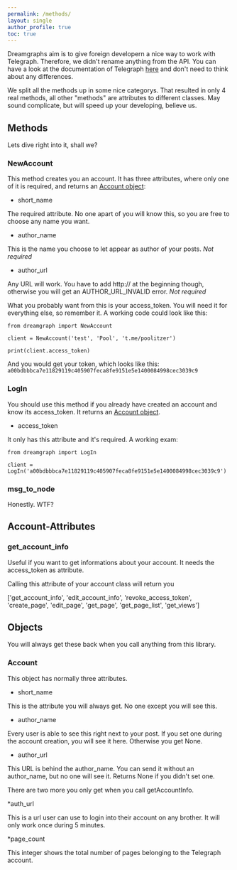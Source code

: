 ```yaml
---
permalink: /methods/
layout: single
author_profile: true
toc: true
---
```

Dreamgraphs aim is to give foreign developern a nice way to work with Telegraph. Therefore, we didn't rename anything from the API. You can have a look at the documentation of Telegraph [here](http://telegra.ph/api) and don't need to think about any differences.

We split all the methods up in some nice categorys. That resulted in only 4 real methods, all other "methods" are attributes to different classes. May sound complicate, but will speed up your developing, believe us.

## Methods

Lets dive right into it, shall we?

### NewAccount

This method creates you an account. It has three attributes, where only one of it is required, and returns an [Account object](#account):

* short_name

The required attribute. No one apart of you will know this, so you are free to choose any name you want. 

* author_name

This is the name you choose to let appear as author of your posts. _Not required_

* author_url

Any URL will work. You have to add http:// at the beginning though, otherwise you will get an AUTHOR_URL_INVALID error. _Not required_

What you probably want from this is your access_token. You will need it for everything else, so remember it. A working code could look like this:
```
from dreamgraph import NewAccount

client = NewAccount('test', 'Pool', 't.me/poolitzer')

print(client.access_token)

```
And you would get your token, which looks like this:
`a00bdbbbca7e11829119c405907feca8fe9151e5e1400084998cec3039c9`


### LogIn

You should use this method if you already have created an account and know its access_token. It returns an [Account object](#account).

* access_token

It only has this attribute and it's required. A working exam:

```
from dreamgraph import LogIn

client = LogIn('a00bdbbbca7e11829119c405907feca8fe9151e5e1400084998cec3039c9')

```

### msg_to_node

Honestly. WTF?

## Account-Attributes

### get_account_info

Useful if you want to get informations about your account. It needs the access_token as attribute.

Calling this attribute of your account class will return you 

['get_account_info', 'edit_account_info', 'revoke_access_token', 'create_page', 'edit_page', 'get_page', 'get_page_list', 'get_views']

## Objects

You will always get these back when you call anything from this library.

### Account

This object has normally three attributes.

* short_name

This is the attribute you will always get. No one except you will see this.

* author_name

Every user is able to see this right next to your post. If you set one during the account creation, you will see it here. Otherwise you get None.

* author_url

This URL is behind the author_name. You can send it without an author_name, but no one will see it. Returns None if you didn't set one.

There are two more you only get when you call getAccountInfo.

*auth_url

This is a url user can use to login into their account on any brother. It will only work once during 5 minutes.

*page_count

This integer shows the total number of pages belonging to the Telegraph account.
